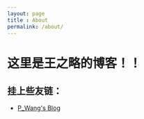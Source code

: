 ```yaml
---
layout: page
title : About
permalink: /about/
---
```


# 这里是王之略的博客！！

## 挂上些友链：
- [P_Wang's Blog](https://tle666.github.io/)
